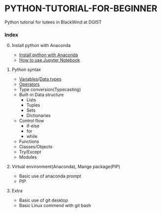 # PYTHON-TUTORIAL-FOR-BEGINNER
Python tutorial for tutees in BlackWind at DGIST

### Index

0. Install python with Anaconda
   - [Install python with Anaconda](./Install-python-with-anaconda/Install-python-with-Anaconda.md)
   - [How to use Jupyter Notebook](./Install-python-with-anaconda/How-to-use-Jupyter-Notebook.md)

1. Python syntax

   - [Variables](./Python-syntax/Variables.md)/[Data types](./Python-syntax/Data-types.md)
   - [Operators](./Python-syntax/Operators.md)
   - Type conversion(Typecasting)
   - Built-in Data structure
     - Lists
     - Tuples
     - Sets
     - Dictionaries
   - Control flow
     - if-else
     - for
     - while
   - Functions
   - Classes/Objects
   - Try/Except
   - Modules



2. Virtual environment(Anaconda), Mange package(PIP)
   * Basic use of anaconda prompt
   * PIP 



3. Extra
   - Basic use of git desktop
   - Basic Linux commend with git bash



